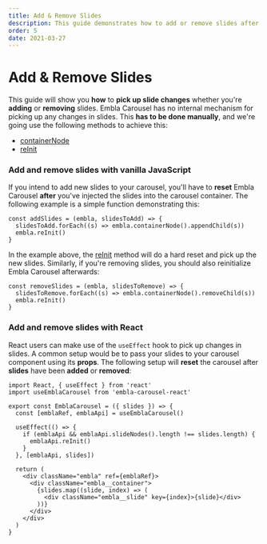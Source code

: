 ```yaml
---
title: Add & Remove Slides
description: This guide demonstrates how to add or remove slides after Embla Carousel has been initialized.
order: 5
date: 2021-03-27
---
```


# Add & Remove Slides

This guide will show you **how** to **pick up slide changes** whether you're **adding** or **removing** slides. Embla Carousel has no internal mechanism for picking up any changes in slides. This **has to be done manually**, and we're going use the following methods to achieve this:

- [containerNode](/api/methods/#containernode)
- [reInit](/api/methods/#reinit)

### Add and remove slides with vanilla JavaScript

If you intend to add new slides to your carousel, you'll have to **reset** Embla Carousel **after** you've injected the slides into the carousel container. The following example is a simple function demonstrating this:

```js{3}
const addSlides = (embla, slidesToAdd) => {
  slidesToAdd.forEach((s) => embla.containerNode().appendChild(s))
  embla.reInit()
}
```

In the example above, the [reInit](/api/methods/#reinit) method will do a hard reset and pick up the new slides. Similarly, if you're removing slides, you should also reinitialize Embla Carousel afterwards:

```js{3}
const removeSlides = (embla, slidesToRemove) => {
  slidesToRemove.forEach((s) => embla.containerNode().removeChild(s))
  embla.reInit()
}
```

### Add and remove slides with React

React users can make use of the `useEffect` hook to pick up changes in slides. A common setup would be to pass your slides to your carousel component using its **props**. The following setup will **reset** the carousel after **slides** have been **added** or **removed**:

```jsx{9}
import React, { useEffect } from 'react'
import useEmblaCarousel from 'embla-carousel-react'

export const EmblaCarousel = ({ slides }) => {
  const [emblaRef, emblaApi] = useEmblaCarousel()

  useEffect(() => {
    if (emblaApi && emblaApi.slideNodes().length !== slides.length) {
      emblaApi.reInit()
    }
  }, [emblaApi, slides])

  return (
    <div className="embla" ref={emblaRef}>
      <div className="embla__container">
        {slides.map((slide, index) => (
          <div className="embla__slide" key={index}>{slide}</div>
        ))}
      </div>
    </div>
  )
}
```
